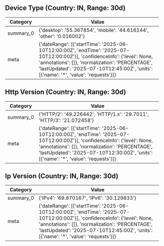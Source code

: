 ## Device Type (Country: IN, Range: 30d)

| Category | Value |
|---|---|
| summary_0 | {'desktop': '55.367854', 'mobile': '44.616144', 'other': '0.016002'} |
| meta | {'dateRange': [{'startTime': '2025-06-10T12:00:00Z', 'endTime': '2025-07-10T12:00:00Z'}], 'confidenceInfo': {'level': None, 'annotations': []}, 'normalization': 'PERCENTAGE', 'lastUpdated': '2025-07-10T12:45:00Z', 'units': [{'name': '*', 'value': 'requests'}]} |

## Http Version (Country: IN, Range: 30d)

| Category | Value |
|---|---|
| summary_0 | {'HTTP/2': '49.226442', 'HTTP/1.x': '29.7011', 'HTTP/3': '21.072458'} |
| meta | {'dateRange': [{'startTime': '2025-06-10T12:00:00Z', 'endTime': '2025-07-10T12:00:00Z'}], 'confidenceInfo': {'level': None, 'annotations': []}, 'normalization': 'PERCENTAGE', 'lastUpdated': '2025-07-10T12:30:00Z', 'units': [{'name': '*', 'value': 'requests'}]} |

## Ip Version (Country: IN, Range: 30d)

| Category | Value |
|---|---|
| summary_0 | {'IPv4': '69.870167', 'IPv6': '30.129833'} |
| meta | {'dateRange': [{'startTime': '2025-06-10T12:00:00Z', 'endTime': '2025-07-10T12:00:00Z'}], 'confidenceInfo': {'level': None, 'annotations': []}, 'normalization': 'PERCENTAGE', 'lastUpdated': '2025-07-10T12:45:00Z', 'units': [{'name': '*', 'value': 'requests'}]} |
